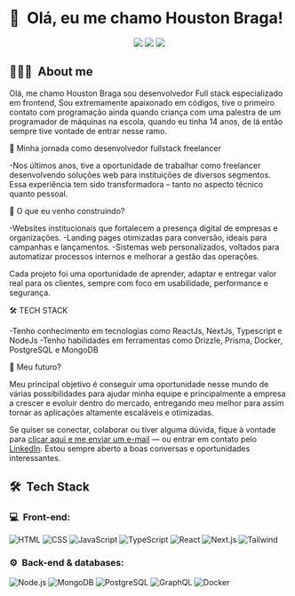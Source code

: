 <h1>👋 &nbsp;Olá, eu me chamo Houston Braga!</h1>
<p align="center">
<a href="https://www.linkedin.com/in/houston-braga-71900025a/"><img src="https://img.shields.io/badge/-My%20LinkedIn-0077B5?style=flat-square&logo=linkedin&logoColor=white"/></a>
<a href="https://www.instagram.com/houstoncodes/"><img src="https://img.shields.io/badge/-My%20Professional%20IG_-E4405F?style=flat-square&logo=Instagram&logoColor=white"/></a>
<a href="mailto:contatohoustonbraga@gmail.com"><img src="https://img.shields.io/badge/-Send%20Me%20a%20Message-D14836?style=flat-square&logo=Gmail&logoColor=white"/></a>

</p>

<h2> 👨🏻‍💻 &nbsp;About me </h2>

Olá, me chamo Houston Braga sou desenvolvedor Full stack especializado em frontend, Sou extremamente apaixonado em códigos, tive o primeiro contato com programação ainda quando criança com uma palestra de um programador de máquinas na escola, quando eu tinha 14 anos, de lá então sempre tive vontade de entrar nesse ramo.

🚀 Minha jornada como desenvolvedor fullstack freelancer

-Nos últimos anos, tive a oportunidade de trabalhar como freelancer desenvolvendo soluções web para instituições de diversos segmentos. Essa experiência tem sido transformadora – tanto no aspecto técnico quanto pessoal.

🎯 O que eu venho construindo?

-Websites institucionais que fortalecem a presença digital de empresas e organizações.
-Landing pages otimizadas para conversão, ideais para campanhas e lançamentos.
-Sistemas web personalizados, voltados para automatizar processos internos e melhorar a gestão das operações.

Cada projeto foi uma oportunidade de aprender, adaptar e entregar valor real para os clientes, sempre com foco em usabilidade, performance e segurança.

🛠️ TECH STACK

-Tenho conhecimento em tecnologias como ReactJs, NextJs, Typescript e NodeJs
-Tenho habilidades em ferramentas como Drizzle, Prisma, Docker, PostgreSQL e MongoDB

🔮 Meu futuro?

Meu principal objetivo é conseguir uma oportunidade nesse mundo de várias possibilidades para ajudar minha equipe e principalmente a empresa a crescer e evoluir dentro do mercado, entregando meu melhor para assim tornar as aplicações altamente escaláveis e otimizadas.
  
Se quiser se conectar, colaborar ou tiver alguma dúvida, fique à vontade para <a href="mailto:contatohoustonbraga@gmail.com">clicar aqui e me enviar um e-mail</a> — ou entrar em contato pelo <a href="https://www.linkedin.com/in/houston-braga-71900025a/">LinkedIn</a>. Estou sempre aberto a boas conversas e oportunidades interessantes.

<h2> 🛠 &nbsp;Tech Stack</h2>
<h3>💻 &nbsp;Front-end:</h3>

![HTML](https://img.shields.io/badge/-HTML-333333?style=flat&logo=HTML5)
![CSS](https://img.shields.io/badge/-CSS-333333?style=flat&logo=CSS3&logoColor=1572B6)
![JavaScript](https://img.shields.io/badge/-JavaScript-333333?style=flat&logo=javascript)
![TypeScript](https://img.shields.io/badge/-TypeScript-333333?style=flat&logo=typescript&logoColor=2D79C7)
![React](https://img.shields.io/badge/-React-333333?style=flat&logo=react)
![Next.js](https://img.shields.io/badge/-Next.js-333333?style=flat&logo=next.js)
![Tailwind](https://img.shields.io/badge/-Tailwind-333333?style=flat&logo=tailwind-css)

<h3>⚙️ &nbsp;Back-end & databases:</h3>

![Node.js](https://img.shields.io/badge/-Node.js-333333?style=flat&logo=node.js)
![MongoDB](https://img.shields.io/badge/-MongoDB-333333?style=flat&logo=mongodb)
![PostgreSQL](https://img.shields.io/badge/-PostgreSQL-333333?style=flat&logo=postgresql)
![GraphQL](https://img.shields.io/badge/-GraphQL-333333?style=flat&logo=graphql&logoColor=E535AB)
![Docker](https://img.shields.io/badge/-Docker-333333?style=flat&logo=docker)




